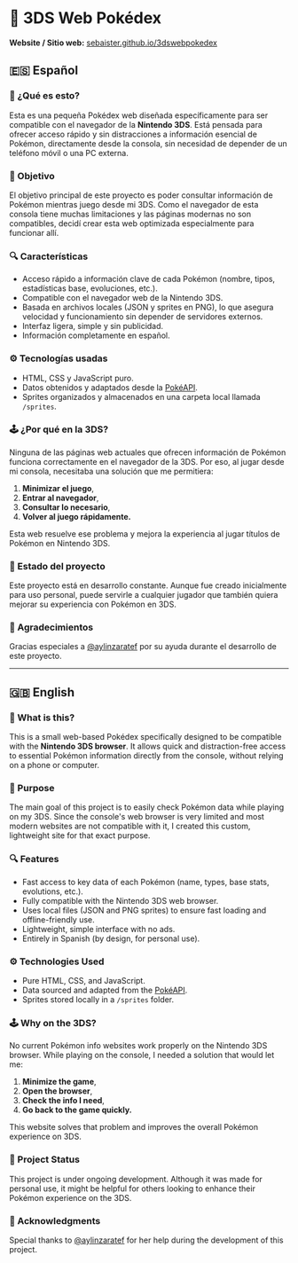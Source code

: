 # 📱 3DS Web Pokédex

**Website / Sitio web:** [sebaister.github.io/3dswebpokedex](https://sebaister.github.io/3dswebpokedex)

## 🇪🇸 Español

### 📖 ¿Qué es esto?

Esta es una pequeña Pokédex web diseñada específicamente para ser compatible con el navegador de la **Nintendo 3DS**. Está pensada para ofrecer acceso rápido y sin distracciones a información esencial de Pokémon, directamente desde la consola, sin necesidad de depender de un teléfono móvil o una PC externa.

### 🎯 Objetivo

El objetivo principal de este proyecto es poder consultar información de Pokémon mientras juego desde mi 3DS. Como el navegador de esta consola tiene muchas limitaciones y las páginas modernas no son compatibles, decidí crear esta web optimizada especialmente para funcionar allí.

### 🔍 Características

- Acceso rápido a información clave de cada Pokémon (nombre, tipos, estadísticas base, evoluciones, etc.).
- Compatible con el navegador web de la Nintendo 3DS.
- Basada en archivos locales (JSON y sprites en PNG), lo que asegura velocidad y funcionamiento sin depender de servidores externos.
- Interfaz ligera, simple y sin publicidad.
- Información completamente en español.

### ⚙️ Tecnologías usadas

- HTML, CSS y JavaScript puro.
- Datos obtenidos y adaptados desde la [PokéAPI](https://pokeapi.co/).
- Sprites organizados y almacenados en una carpeta local llamada `/sprites`.

### 🕹️ ¿Por qué en la 3DS?

Ninguna de las páginas web actuales que ofrecen información de Pokémon funciona correctamente en el navegador de la 3DS. Por eso, al jugar desde mi consola, necesitaba una solución que me permitiera:

1. **Minimizar el juego**,  
2. **Entrar al navegador**,  
3. **Consultar lo necesario**,  
4. **Volver al juego rápidamente.**

Esta web resuelve ese problema y mejora la experiencia al jugar títulos de Pokémon en Nintendo 3DS.

### 🚧 Estado del proyecto

Este proyecto está en desarrollo constante. Aunque fue creado inicialmente para uso personal, puede servirle a cualquier jugador que también quiera mejorar su experiencia con Pokémon en 3DS.

### 🙏 Agradecimientos

Gracias especiales a [@aylinzaratef](https://github.com/aylinzaratef) por su ayuda durante el desarrollo de este proyecto.

---

## 🇬🇧 English

### 📖 What is this?

This is a small web-based Pokédex specifically designed to be compatible with the **Nintendo 3DS browser**. It allows quick and distraction-free access to essential Pokémon information directly from the console, without relying on a phone or computer.

### 🎯 Purpose

The main goal of this project is to easily check Pokémon data while playing on my 3DS. Since the console's web browser is very limited and most modern websites are not compatible with it, I created this custom, lightweight site for that exact purpose.

### 🔍 Features

- Fast access to key data of each Pokémon (name, types, base stats, evolutions, etc.).
- Fully compatible with the Nintendo 3DS web browser.
- Uses local files (JSON and PNG sprites) to ensure fast loading and offline-friendly use.
- Lightweight, simple interface with no ads.
- Entirely in Spanish (by design, for personal use).

### ⚙️ Technologies Used

- Pure HTML, CSS, and JavaScript.
- Data sourced and adapted from the [PokéAPI](https://pokeapi.co/).
- Sprites stored locally in a `/sprites` folder.

### 🕹️ Why on the 3DS?

No current Pokémon info websites work properly on the Nintendo 3DS browser. While playing on the console, I needed a solution that would let me:

1. **Minimize the game**,  
2. **Open the browser**,  
3. **Check the info I need**,  
4. **Go back to the game quickly.**

This website solves that problem and improves the overall Pokémon experience on 3DS.

### 🚧 Project Status

This project is under ongoing development. Although it was made for personal use, it might be helpful for others looking to enhance their Pokémon experience on the 3DS.

### 🙏 Acknowledgments

Special thanks to [@aylinzaratef](https://github.com/aylinzaratef) for her help during the development of this project.
